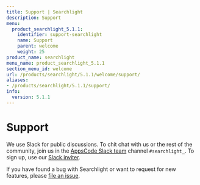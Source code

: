 ```yaml
---
title: Support | Searchlight
description: Support
menu:
  product_searchlight_5.1.1:
    identifier: support-searchlight
    name: Support
    parent: welcome
    weight: 25
product_name: searchlight
menu_name: product_searchlight_5.1.1
section_menu_id: welcome
url: /products/searchlight/5.1.1/welcome/support/
aliases:
- /products/searchlight/5.1.1/support/
info:
  version: 5.1.1
---
```


# Support

We use Slack for public discussions. To chit chat with us or the rest of the community, join us in the [AppsCode Slack team](https://appscode.slack.com/messages/C8M7LT2QK/details/) channel `#searchlight_`. To sign up, use our [Slack inviter](https://slack.appscode.com/).

If you have found a bug with Searchlight or want to request for new features, please [file an issue](https://github.com/appscode/searchlight/issues/new).
